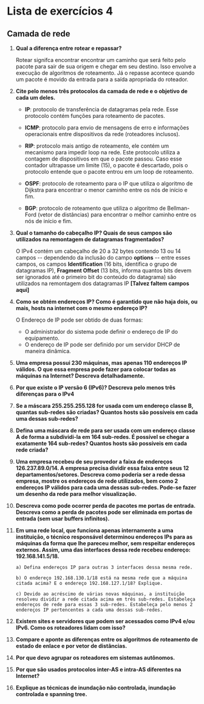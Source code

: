 # Lista de exercícios 4
## Camada de rede

1) **Qual a diferença entre rotear e repassar?**
    
    Rotear signifca encontrar encontrar um caminho que será feito pelo pacote para sair de sua origem e chegar em seu destino. Isso envolve a execução de algoritmos de roteamento. Já o repasse acontece quando um pacote é movido da entrada para a saída apropriada do roteador.

2) **Cite pelo menos três protocolos da camada de rede e o objetivo de cada um deles.**

    - **IP**: protocolo de transferência de datagramas pela rede. Esse protocolo contém funções para roteamento de pacotes.

    - **ICMP**: protocolo para envio de mensagens de erro e informações operacionais entre dispositivos da rede (roteadores inclusos).

    - **RIP**: protocolo mais antigo de roteamento, ele contém um mecanismo para impedir loop na rede. Este protocolo utiliza a contagem de dispositivos em que o pacote passou. Caso esse contador ultrapasse um limite (15), o pacote é descartado, pois o protocolo entende que o pacote entrou em um loop de roteamento.

    - **OSPF**: protocolo de roteamento para o IP que utiliza o algoritmo de Dijkstra para encontrar o menor caminho entre os nós de início e fim.

    - **BGP**: protocolo de roteamento que utiliza o algoritmo de Bellman-Ford (vetor de distâncias) para encontrar o melhor caminho entre os nós de início e fim.

3) **Qual o tamanho do cabeçalho IP? Quais de seus campos são utilizados na remontagem de datagramas fragmentados?**

    O IPv4 contém um cabeçalho de 20 a 32 bytes contendo 13 ou 14 campos -- dependendo da inclusão do campo **options** -- entre esses campos, os campos **Identification** (16 bits, identifica o grupo de datagramas IP), **Fragment Offset** (13 bits, informa quantos bits devem ser ignorados até o primeiro bit do conteúdo do datagrama) são utilizados na remontagem dos datagramas IP **[Talvez faltem campos aqui]**

4) **Como se obtém endereços IP? Como é garantido que não haja dois, ou mais, hosts na internet com o mesmo endereço IP?**

    O Endereço de IP pode ser obtido de duas formas:

    - O administrador do sistema pode definir o endereço de IP do equipamento.
    - O endereço de IP pode ser definido por um servidor DHCP de maneira dinâmica.

5) **Uma empresa possui 230 máquinas, mas apenas 110 endereços IP válidos. O que essa empresa pode fazer para colocar todas as máquinas na Internet? Descreva detalhadamente.**

6) **Por que existe o IP versão 6 (IPv6)? Descreva pelo menos três diferenças para o IPv4**

7) **Se a máscara 255.255.255.128 for usada com um endereço classe B, quantas sub-redes são criadas? Quantos hosts são possíveis em cada uma dessas sub-redes?**

8) **Defina uma máscara de rede para ser usada com um endereço classe A de forma a subdividi-la em 164 sub-redes. É possível se chegar a exatamente 164 sub-redes? Quantos hosts são possíveis em cada rede criada?**

9) **Uma empresa recebeu de seu provedor a faixa de endereços 126.237.89.0/14. A empresa precisa dividir essa faixa entre seus 12 departamentos/setores. Descreva como poderia ser a rede dessa empresa, mostre os endereços de rede utilizados, bem como 2 endereços IP válidos para cada uma dessas sub-redes. Pode-se fazer um desenho da rede para melhor visualização.**

10) **Descreva como pode ocorrer perda de pacotes me portas de entrada. Descreva como a perda de pacotes pode ser eliminada em portas de entrada (sem usar buffers infinitos).**

11) **Em uma rede local, que funciona apenas internamente a uma instituição, o técnico responsável determinou endereços IPs para as máquinas da forma que lhe pareceu melhor, sem respeitar endereços externos. Assim, uma das interfaces dessa rede recebeu endereço: 192.168.141.5/18.**
    
        a) Defina endereços IP para outras 3 interfaces dessa mesma rede.

        b) O endereço 192.168.130.1/18 está na mesma rede que a máquina citada acima? E o endereço 192.168.127.1/18? Explique.

        c) Devido ao acréscimo de várias novas máquinas, a instituição resolveu dividir a rede citada acima em três sub-redes. Estabeleça endereços de rede para essas 3 sub-redes. Estabeleça pelo menos 2 endereços IP pertencentes a cada uma dessas sub-redes.

12) **Existem sites e servidores que podem ser acessados como IPv4 e/ou IPv6. Como os roteadores lidam com isso?**

13) **Compare e aponte as diferenças entre os algoritmos de roteamento de estado de enlace e por vetor de distâncias.**

14) **Por que devo agrupar os roteadores em sistemas autônomos.**

15) **Por que são usados protocolos inter-AS e intra-AS diferentes na Internet?**

16) **Explique as técnicas de inundação não controlada, inundação controlada e spanning tree.**